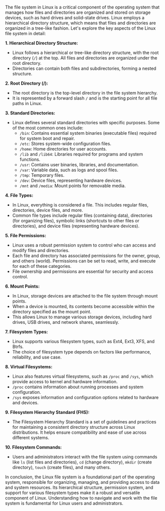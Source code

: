 The file system in Linux is a critical component of the operating system that manages how files and directories are organized and stored on storage devices, such as hard drives and solid-state drives. Linux employs a hierarchical directory structure, which means that files and directories are organized in a tree-like fashion. Let's explore the key aspects of the Linux file system in detail:

**1. Hierarchical Directory Structure:**
   - Linux follows a hierarchical or tree-like directory structure, with the root directory (`/`) at the top. All files and directories are organized under the root directory.
   - Directories can contain both files and subdirectories, forming a nested structure.

**2. Root Directory (/):**
   - The root directory is the top-level directory in the file system hierarchy.
   - It is represented by a forward slash `/` and is the starting point for all file paths in Linux.

**3. Standard Directories:**
   - Linux defines several standard directories with specific purposes. Some of the most common ones include:
     - `/bin`: Contains essential system binaries (executable files) required for system boot and repair.
     - `/etc`: Stores system-wide configuration files.
     - `/home`: Home directories for user accounts.
     - `/lib` and `/lib64`: Libraries required for programs and system functions.
     - `/usr`: Contains user binaries, libraries, and documentation.
     - `/var`: Variable data, such as logs and spool files.
     - `/tmp`: Temporary files.
     - `/dev`: Device files, representing hardware devices.
     - `/mnt` and `/media`: Mount points for removable media.

**4. File Types:**
   - In Linux, everything is considered a file. This includes regular files, directories, device files, and more.
   - Common file types include regular files (containing data), directories (for organizing files), symbolic links (shortcuts to other files or directories), and device files (representing hardware devices).

**5. File Permissions:**
   - Linux uses a robust permission system to control who can access and modify files and directories.
   - Each file and directory has associated permissions for the owner, group, and others (world). Permissions can be set to read, write, and execute for each of these categories.
   - File ownership and permissions are essential for security and access control.

**6. Mount Points:**
   - In Linux, storage devices are attached to the file system through mount points.
   - When a device is mounted, its contents become accessible within the directory specified as the mount point.
   - This allows Linux to manage various storage devices, including hard drives, USB drives, and network shares, seamlessly.

**7. Filesystem Types:**
   - Linux supports various filesystem types, such as Ext4, Ext3, XFS, and Btrfs.
   - The choice of filesystem type depends on factors like performance, reliability, and use case.

**8. Virtual Filesystems:**
   - Linux also features virtual filesystems, such as `/proc` and `/sys`, which provide access to kernel and hardware information.
   - `/proc` contains information about running processes and system configuration.
   - `/sys` exposes information and configuration options related to hardware and devices.

**9. Filesystem Hierarchy Standard (FHS):**
   - The Filesystem Hierarchy Standard is a set of guidelines and practices for maintaining a consistent directory structure across Linux distributions. It helps ensure compatibility and ease of use across different systems.

**10. Filesystem Commands:**
   - Users and administrators interact with the file system using commands like `ls` (list files and directories), `cd` (change directory), `mkdir` (create directory), `touch` (create files), and many others.

In conclusion, the Linux file system is a foundational part of the operating system, responsible for organizing, managing, and providing access to data and system resources. Its hierarchical structure, permission system, and support for various filesystem types make it a robust and versatile component of Linux. Understanding how to navigate and work with the file system is fundamental for Linux users and administrators.